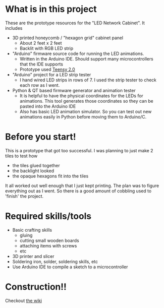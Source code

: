 # What is in this project

These are the prototype resources for the "LED Network Cabinet".  It includes
- 3D printed honeycomb / "hexagon grid" cabinet panel
  - About 2 feet x 2 feet
  - Backlit with RGB LED strip
- "Arduino" firmware source code for running the LED animations.
  - Written in the Arduino IDE.  Should support many microcontrollers that the IDE supports
  - Prototype used [Teensy 2.0](https://www.pjrc.com/store/teensy.html)
- "Arduino" project for a LED strip tester
  - I hand wired LED strips in rows of 7.  I used the strip tester to check each row as I went.
- Python & QT based firmware generator and animation tester
  - It is helpful to have the physical coordinates for the LEDs for animations.  This tool generates those coordinates so they can be pasted into the Arduino IDE
  - Also has basic LED animation simulator.  So you can test out new animations easily in Python before moving them to Arduino/C.
  
# Before you start!

This is a prototype that got too successful.  I was planning to just make 2 tiles to test how
- the tiles glued together
- the backlight looked
- the opaque hexagons fit into the tiles

It all worked out well enough that I just kept printing.  The plan was to figure everything out as I went.  So there is a good amount of cobbling used to 'finish' the project.

# Required skills/tools

- Basic crafting skills
  - gluing
  - cutting small wooden boards
  - attaching items with screws
  - etc
- 3D printer and slicer
- Soldering iron, solder, soldering skills, etc
- Use Arduino IDE to compile a sketch to a microcontroller

# Construction!!

Checkout [the wiki](https://github.com/kastoria2/LedNetworkCabinet/wiki)
